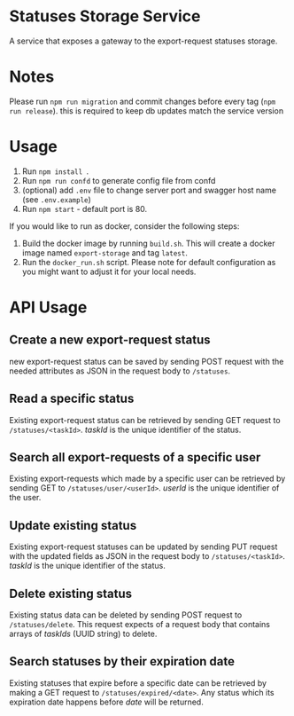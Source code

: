 # Statuses Storage Service

A service that exposes a gateway to the export-request statuses storage. 

# Notes

Please run `npm run migration` and commit changes before every tag (`npm run release`).
this is required to keep db updates match the service version

# Usage
1. Run `npm install `.
1. Run `npm run confd` to generate config file from confd
1. (optional) add `.env` file to change server port and swagger host name (see `.env.example`)
1. Run `npm start` - default port is 80.

If you would like to run as docker, consider the following steps:
1. Build the docker image by running `build.sh`. This will create a docker image named `export-storage` and tag `latest`.
2. Run the `docker_run.sh` script. Please note for default configuration as you might want to adjust it for your local needs.

# API Usage

## Create a new export-request status

new export-request status can be saved by sending POST request with the needed attributes as JSON in the request body to `/statuses`.

## Read a specific status

Existing export-request status can be retrieved by sending GET request to `/statuses/<taskId>`. *taskId* is the unique identifier of the status.

## Search all export-requests of a specific user

Existing export-requests which made by a specific user can be retrieved by sending GET to `/statuses/user/<userId>`. *userId* is the unique identifier of the user.

## Update existing status

Existing export-request statuses can be updated by sending PUT request with the updated fields as JSON in the request body to `/statuses/<taskId>`. *taskId* is the unique identifier of the status.

## Delete existing status

Existing status data can be deleted by sending POST request to `/statuses/delete`. This request expects of a request body that contains arrays of *taskIds* (UUID string) to delete.

## Search statuses by their expiration date

Existing statuses that expire before a specific date can be retrieved by making a GET request to `/statuses/expired/<date>`. Any status which its expiration date happens before *date* will be returned.
